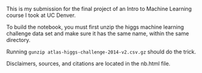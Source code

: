 This is my submission for the final project of an Intro to Machine Learning 
course I took at UC Denver. 

To build the notebook, you must first unzip the higgs machine learning challenge
data set and make sure it has the same name, within the same directory.  

Running ```gunzip atlas-higgs-challenge-2014-v2.csv.gz``` should do the trick. 

Disclaimers, sources, and citations are located in the nb.html file. 


